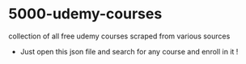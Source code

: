 # 5000-udemy-courses
collection of all free udemy courses scraped from various sources
 
* Just open this json file and search for any course and enroll in it !
